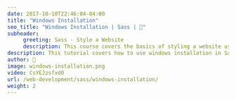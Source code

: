 ```yaml
---
date: 2017-10-10T22:46:04-04:00
title: "Windows Installation"
seo_title: "Windows Installation | Sass | 🦒"
subheader:
     greeting: Sass - Style a Website
     description: This course covers the basics of styling a website using Sass. Work your way through the videos/articles and I'll teach you everything you need to know to style a basic website!
description: This tutorial covers how to use windows installation in Sass.
author: 🦒
image: windows-installation.png
video: CsYEJzsfxd0
url: /web-development/sass/windows-installation/
weight: 2
---
```

